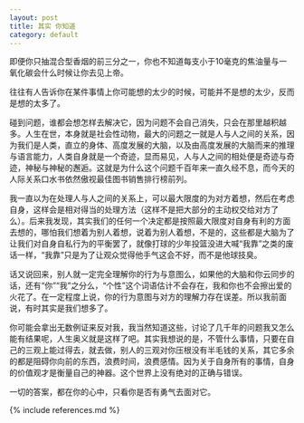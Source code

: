 ```yaml
---
layout: post
title: 其实 你知道
category: default
---
```


即便你只抽混合型香烟的前三分之一，你也不知道每支小于10毫克的焦油量与一氧化碳会什么时候让你去见上帝。


往往有人告诉你在某件事情上你可能想的太少的时候，可能并不是想的太少，反而是想的太多了。


碰到问题，谁都会想怎样去解决它，因为问题不会自己消失，只会在那里越积越多。人生在世，本身就是社会性动物，最大的问题之一就是人与人之间的关系，因为我们是人类，直立的身体、高度发展的大脑，以及由高度发展的大脑而来的推理与语言能力，人类自身就是一个奇迹，显而易见，人与人之间的相处便是奇迹与奇迹，神秘与神秘的邂逅。这就是为什么这个问题千百年来一直久经不息，而今天的人际关系口水书依然傲视最佳图书销售排行榜前列。


我一直以为在处理人与人之间的关系上，可以最大限度的为对方着想，然后在考虑自身，这样会是相对得当的处理方法（这样不是把大部分的主动权交给对方了么）。后来我发现，其实我们的任何一个决定都是按照最大限度对自身有利的方面去想的，哪怕我们想着为别人着想，说着为别人着想，不是的，这些都是大脑为了让我们对自身自私行为的平衡罢了，就像打球的少年投篮没进大喊“我靠”之类的废话一样，“我靠”只是为了让观众觉得他手气这会不好，而不是他球技臭。


话又说回来，别人就一定完全理解你的行为与意图么，如果他的大脑和你云同步的话，还有“你”“我”之分么，“个性”这个词语估计不会存在，我和你也不会擦出爱的火花了。在一定程度上说，你的行为意图与对方的理解力存在误差。所以我前面说，有时其实是我们想多了。


你可能会拿出无数例证来反对我，我当然知道这些，讨论了几千年的问题我又怎么能有结果呢，人生奥义就是这样了吧。其实我想说的是，不管什么事情，只要在自己的三观上能过得去，就去做，别人的三观对你压根没有半毛钱的关系，其它多余的都是阻碍你向前的东西，浪费时间，浪费感情。因为关于自身所有的事情，自身的价值观才是衡量自己的神器。这个世界上没有绝对的正确与错误。


一切的答案，都在你的心中，只看你是否有勇气去面对它。



{% include references.md %}
